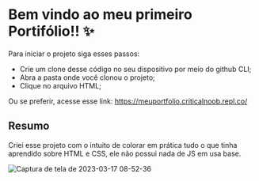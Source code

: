 # Bem vindo ao meu primeiro Portifólio!! ✨

Para iniciar o projeto siga esses passos: 

- Crie um clone desse código no seu dispositivo por meio do github CLI;
- Abra a pasta onde você clonou o projeto;
- Clique no arquivo HTML;

Ou se preferir, acesse esse link: https://meuportfolio.criticalnoob.repl.co/

## Resumo

Criei esse projeto com o intuito de colorar em prática tudo o que tinha aprendido sobre HTML e CSS, ele não possui nada de JS em usa base.

![Captura de tela de 2023-03-17 08-52-36](https://user-images.githubusercontent.com/103211486/225898820-aee9533f-1ddd-4cb3-8dab-a706084d5e13.png)
